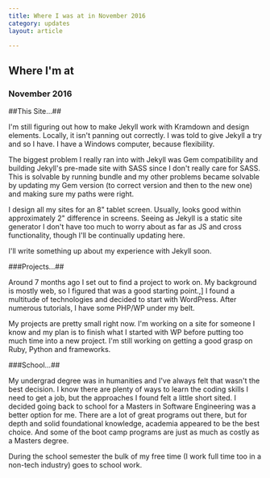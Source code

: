 ```yaml
---
title: Where I was at in November 2016
category: updates
layout: article

---
```

<h2>Where I'm at</h2>
<h3>November 2016</h3>

##This Site...##


I'm still figuring out how to make Jekyll work with Kramdown and design elements. Locally, it isn't panning out correctly. I was told to give Jekyll a try and so I have. I have a Windows computer, because flexibility.


The biggest problem I really ran into with Jekyll was Gem compatibility and building Jekyll's pre-made site with SASS since I don't really care for SASS. This is solvable by running bundle and my other problems became solvable by updating my Gem version (to correct version and then to the new one) and making sure my paths were right.


I design all my sites for an 8" tablet screen. Usually, looks good within approximately 2" difference in screens. Seeing as Jekyll is a static site generator I don't have too much to worry about as far as JS and cross functionality, though I'll be continually updating here.

I'll write something up about my experience with Jekyll soon.

###Projects...##

Around 7 months ago I set out to find a project to work on. My background is mostly web, so I figured that was a good starting point.,] I found a multitude of technologies and decided to start with WordPress. After numerous tutorials, I have some PHP/WP under my belt.

My projects are pretty small right now. I'm working on a site for someone I know and my plan is to finish what I started with WP before putting too much time into a new project. I'm still working on getting a good grasp on Ruby, Python and frameworks.

###School...##

My undergrad degree was in humanities and I've always felt that wasn't the best decision. I know there are plenty of ways to learn the coding skills I need to get a job, but the approaches I found felt a little short sited. I decided going back to school for a Masters in Software Engineering was a better option for me. There are a lot of great programs out there, but for depth and solid foundational knowledge, academia appeared to be the best choice. And some of the boot camp programs are just as much as costly as a Masters degree.

During the school semester the bulk of my free time (I work full time too in a non-tech industry) goes to school work.
